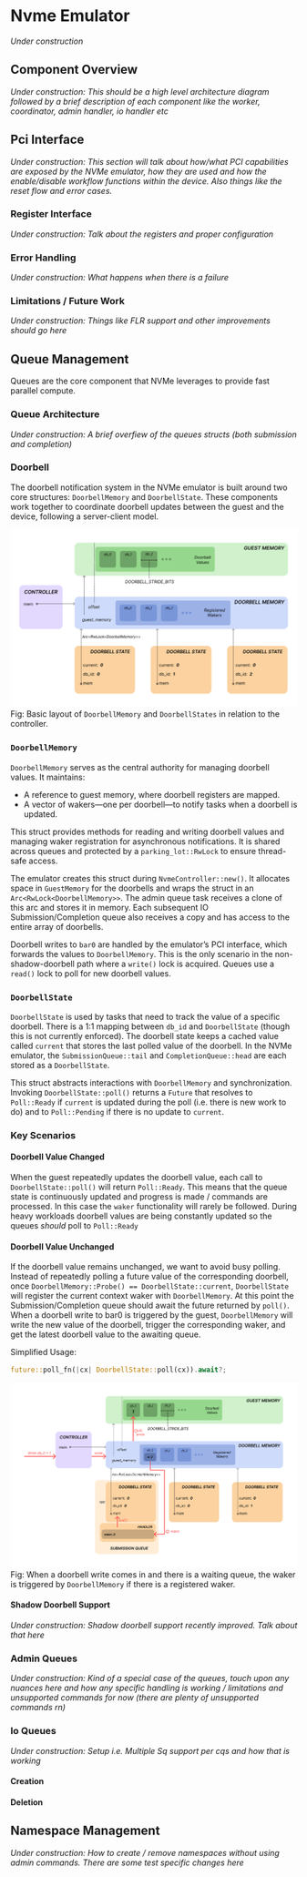# Nvme Emulator
*Under construction*

## Component Overview
*Under construction: This should be a high level architecture diagram followed by a brief description of each component like the worker, coordinator, admin handler, io handler etc*

## Pci Interface
*Under construction: This section will talk about how/what PCI capabilities are exposed by the NVMe emulator, how they are used and how the enable/disable workflow functions within the device. Also things like the reset flow and error cases.*

### Register Interface
*Under construction: Talk about the registers and proper configuration*

### Error Handling
*Under construction: What happens when there is a failure*

### Limitations / Future Work
*Under construction: Things like FLR support and other improvements should go here*

## Queue Management
Queues are the core component that NVMe leverages to provide fast parallel compute.

### Queue Architecture
*Under construction: A brief overfiew of the queues structs (both submission and completion)*

### Doorbell
The doorbell notification system in the NVMe emulator is built around two core structures: `DoorbellMemory` and `DoorbellState`. These components work together to coordinate doorbell updates between the guest and the device, following a server-client model.

![Figure that shows the basic layout of the doorbell memory and dooorbell state. There is 1 doorbell memory struct containing a vector of registered wakers and a pointer in to guest memory at "offset". There are 3 doorbell state structs that each track a different doorbell but all have pointers to the doorbell memory struct](images/Doorbell%20Setup.png "Doorbell Setup")
Fig: Basic layout of `DoorbellMemory` and `DoorbellStates` in relation to the controller.

### `DoorbellMemory`

`DoorbellMemory` serves as the central authority for managing doorbell values. It maintains:

- A reference to guest memory, where doorbell registers are mapped.
- A vector of wakers—one per doorbell—to notify tasks when a doorbell is updated.

This struct provides methods for reading and writing doorbell values and managing waker registration for asynchronous notifications. It is shared across queues and protected by a `parking_lot::RwLock` to ensure thread-safe access.

The emulator creates this struct during `NvmeController::new()`. It allocates space in `GuestMemory` for the doorbells and wraps the struct in an `Arc<RwLock<DoorbellMemory>>`. The admin queue task receives a clone of this arc and stores it in memory. Each subsequent IO Submission/Completion queue also receives a copy and has access to the entire array of doorbells.

Doorbell writes to `bar0` are handled by the emulator’s PCI interface, which forwards the values to `DoorbellMemory`. This is the only scenario in the non-shadow-doorbell path where a `write()` lock is acquired. Queues use a `read()` lock to poll for new doorbell values.

### `DoorbellState`

`DoorbellState` is used by tasks that need to track the value of a specific doorbell. There is a 1:1 mapping between `db_id` and `DoorbellState` (though this is not currently enforced). The doorbell state keeps a cached value called `current` that stores the last polled value of the doorbell. In the NVMe emulator, the `SubmissionQueue::tail` and `CompletionQueue::head` are each stored as a `DoorbellState`.

This struct abstracts interactions with `DoorbellMemory` and synchronization. Invoking `DoorbellState::poll()` returns a `Future` that resolves to `Poll::Ready` if `current` is updated during the poll (i.e. there is new work to do) and to `Poll::Pending` if there is no update to `current`.

### Key Scenarios

#### Doorbell Value Changed

When the guest repeatedly updates the doorbell value, each call to `DoorbellState::poll()` will return `Poll::Ready`. This means that the queue state is continuously updated and progress is made / commands are processed. In this case the `waker` functionality will rarely be followed. During heavy workloads doorbell values are being constantly updated so the queues *should* poll to `Poll::Ready`

#### Doorbell Value Unchanged

If the doorbell value remains unchanged, we want to avoid busy polling. Instead of repeatedly polling a future value of the corresponding doorbell, once `DoorbellMemory::Probe() == DoorbellState::current`, `DoorbellState` will register the current context waker with `DoorbellMemory`. At this point the Submission/Completion queue should await the future returned by `poll()`. When a doorbell write to bar0 is triggered by the guest, `DoorbellMemory` will write the new value of the doorbell, trigger the corresponding waker, and get the latest doorbell value to the awaiting queue.

Simplified Usage:

```rust
future::poll_fn(|cx| DoorbellState::poll(cx)).await?;
```

![Figure that shows how the wakers behave when trying to wake up a queue that is awaiting a changed state of a doorbell](images/Doorbell%20Waker.png "Doorbell Waker Flow")
Fig: When a doorbell write comes in and there is a waiting queue, the waker is triggered by `DoorbellMemory` if there is a registered waker.


#### Shadow Doorbell Support
*Under construction: Shadow doorbell support recently improved. Talk about that here*

### Admin Queues
*Under construction: Kind of a special case of the queues, touch upon any nuances here and how any specific handling is working / limitations and unsupported commands for now (there are plenty of unsupported commands rn)*

### Io Queues
*Under construction: Setup i.e. Multiple Sq support per cqs and how that is working*

#### Creation
#### Deletion

## Namespace Management
*Under construction: How to create / remove namespaces without using admin commands. There are some test specific changes here*


